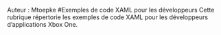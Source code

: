 Auteur &#58; Mtoepke
#Exemples de code XAML pour les développeurs
Cette rubrique répertorie les exemples de code XAML pour les développeurs d’applications Xbox One.


<!--HONumber=Jun16_HO4-->


